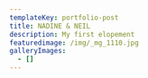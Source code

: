 ```yaml
---
templateKey: portfolio-post
title: NADINE & NEIL
description: My first elopement
featuredimage: /img/_mg_1110.jpg
galleryImages:
  - []
---
```


